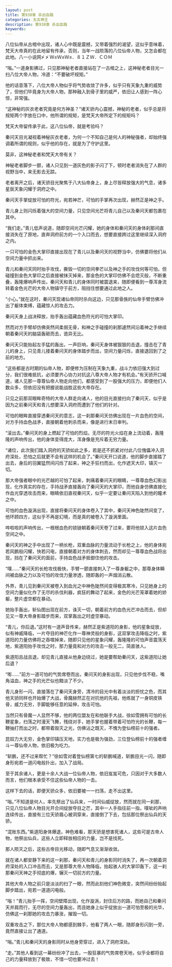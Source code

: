 ```yaml
---
layout: post
title: 第938章 杀出血路
categories: 太古神王
description: 第938章 杀出血路
keywords:
---
```


八位仙帝从古棺中出现，诸人心中既是震撼，又带着强烈的渴望，这似乎意味着，梵天大帝真的在此地留有传承，否则，当年一战陨落的八位仙帝人物，又怎会都在此地。八一小说网≯ ≯ Ｗ≤Ｗ≤Ｗ≤．８１ＺＷ．ＣＯＭ

“嗡。”一道身影拂过，只见那神秘老者直接站在了一古棺之上，这神秘老者目光一扫八位大帝人物，冷道：“不要破坏规矩。”

他的话音落下，八位大帝人物似乎将气势收敛了许多，似乎只有天象九重的威势了，但他们毕竟身为大帝人物，那种融入到骨子里的威严，依旧让人感到一阵心惊，非常强。

“这神秘的灰衣老者究竟是何方神圣？”诸天骄内心震撼，神秘的老者，似乎总是将规矩两个字放在口中，他所谓的规矩，是梵天大帝所定下的规矩吗？

梵天大帝留传承于此，这八位仙帝，就是考验吗？

秦问天目光凝视着神秘灰衣老者，为何一个不知自己是何人的神秘强者，却始终强调着所谓的规则，似乎他的存在，就是为了守护这里。

莫非，这神秘老者和梵天大帝有关？

神秘老者脚步一颤，诸人只见到一道灰色的影子闪了下，顿时老者消失在了人群的视野当中，来无影去无踪。

老者离开之后，诸天骄目光聚焦于八大仙帝身上，身上尽皆释放强大的气息，诸多星辰天象闪耀于洞府之中。

秦问天手掌绽放可怕的符光，宛若神芒，可怕的手掌再次出现，赫然正是神之手。

青儿身上则闪烁着强大的空间力量，只见空间光芒将青儿自己以及秦问天都包裹在其中。

“我们走。”青儿低声说道，随即空间光芒闪耀，她的身体和秦问天的身体刹那间直接消失在了原地，直奔洞府前方的一个入口而去，想要直接跨过这里继续深入洞府之内。

一只可怕的金色大掌印直接出现在了青儿以及秦问天的视野当中，仿佛要将他们从空间力量中抓出来。

青儿和秦问天同时抬手攻伐，撕毁一切的空间拳芒以及神之手的攻伐何等可怕，但碰撞到金色大掌印之后直接被抹灭掉来，那金色的大掌印仿佛不会熄灭般，不断重叠，轰隆爆响声传出，秦问天和青儿的身体同时被震退来，随即便看到一尊浑身流转着金色光芒的大帝人物镇守于前方，阻挡住想要通过此地之人。

“小心。”就在这时，秦问天现诸仙帝同时杀向这边，只见那骨族的仙帝手臂仿佛冲出了躯体束缚，蕴藏惊人的攻击力。

秦问天身上战决释放，抬手轰出蕴藏血色符光的可怕大掌印。

然而对方手臂却仿佛突然间柔弱无骨，和神之手碰撞的刹那遽然间沿着神之手继续朝着秦问天的脑袋轰砸而去，诡异无比。

秦问天只能抬起左手猛的轰出，一声巨响，秦问天身体被狠狠的击退，撞击在了青儿的身上，只见青儿搂着秦问天的身体踏步而出，空间力量闪烁，直接退回到了之前的地方。

“这些都是古时期的仙帝人物，即便修为压制在天象九重，战斗力依旧强大到过分，我们很难抵抗，必须要齐心协力对抗这八尊大帝人物才有机会。”有天骄开口喊道，诸人见那一尊尊仙帝人物走向他们，都感受到了一股强大的压力，即便他们人数众多，但依旧没有把握说能战胜这些大帝存在。

只见之前那双眼眸奇特的大帝人群走向诸人，他的目光直接扫向了秦问天，似乎是因为之前秦问天和青儿想要深入洞府而遭到了他们的针对。

可怕的眼眸直接穿透秦问天的意志，这一刹那秦问天仿佛出现在一片血色的空间，对方手持血色战矛，直接朝着他刺杀而来，像是进行末日审判。

“滚出去。”秦问天的身上燃起了可怕的烈焰，无尽的符光火焰在身上流动着，轰隆隆的声响传出，他的身体变得庞大，浑身像是充斥着无穷力量。

“诸位，此次我们踏入洞府的天骄如此之多，若是还不抓紧对付此八位傀儡冲入洞府深处，恐怕之后就更不会有这样的机会了。”秦问天开口说道，他的脚步直接踏了出去，身后的羽翼猛然间闪烁了起来，神之手狂扫而出，化作遮天大印，镇灭一切。

那大帝强者眼中的光芒越的可怕了起来，刺痛着秦问天的眼睛，一尊尊血色幻影出现，化作真实的存在，手持战矛直接轰向了秦问天的大掌印，而他自身仿佛直接化作血光穿透攻击而来，眼睛依旧直视秦问天，似乎一定要让秦问天陷入到他的瞳术之中。

可怕的血色漩涡出现，直接将秦问天的身体卷入了其中，秦问天神色陡然间变了，他环顾四方，这似乎不再是幻境，而是真的被卷入了漩涡里面。

哗啦啦的声响传出，一根根血色的锁链朝着秦问天卷了过来，要将他锁入这片血色空间之中。

秦问天的神之手中出现了一柄长枪，双重血脉的力量流动于长枪之上，他的身体宛若风鹏般闪耀，快若闪电，直接朝着对方的身体刺去，然而却见一尊尊血色战将出现，挡在了秦问天的面前，手持血色战矛抵御住他的攻击。

“噗……”秦问天的长枪攻伐极快，手臂一颤直接刺入了一尊身躯之中，那尊身体瞬间被血脉之力以及可怕的攻伐力量渗透，随即轰的一声烟消云散。

外界，青儿见到秦问天被卷入到血光之中神色陡然间变得极其寒冷，只见她身上的空间力量似化作了无尽的杀伐利器，疯狂的舞动了起来，金色的光芒笼罩着她的娇躯，整片虚空都在暴动。

她抬手轰出，斩仙图出现在前方，诛灭一切，朝着前方的血色光芒冲击而去，但却见又一尊大帝身影踏步而来，双掌轰出之时虚空暴动。

“青儿，你后退。”这时有一道声音传来，赫然正是紫道阳的身影，他的星象绽放，似有神威降临，一片夺目的神芒化作一尊神灵般的身影，这双掌攻击降临之时，紫道阳的力量仿佛将之吞噬掉来，随即只见他的星象闪耀，轰隆隆的可怕声音震荡天地，紫道阳抬手攻伐之时，那力量竟和对方的攻击一般无二，简直骇人。

紫道阳且战且退，却见青儿直接从他身边绕过，她是要帮助秦问天，这紫道阳让她后退？

“嘭……”前方一道可怕的气势席卷而出，秦问天的身影出现，只见他步伐不稳，嘴角溢血，神之手的光芒似也黯淡了不少。

青儿身形一闪，直接落在了秦问天身旁，清冷的目光中有着淡淡的担忧之色，而其他天骄同样也开始爆了大战，骨魔赫然正在对抗他的先祖，他练就了一身铜皮铁骨，威力无穷，手脚能够任意的延伸，攻击可怕。

当然只有骨魔一人显然不够，他的两位盟友在和他联手大战，徐如雪拥有可怕的长鞭星象，扫荡之时漫天飞舞，残绕对手，她手掌也握着带着可怕符光的长鞭，每一鞭抽打而出之时，都带着毁灭之光，仿佛沾之既灭，不愧为登仙榜前十的强者。

昆奴力大无穷，金色掌印镇压天地，实力也是极为强劲，三位登仙榜前十的强者缠斗一尊仙帝人物，依旧极为吃力。

“斩鹏，还不过来帮忙？”徐如雪对着登仙榜第七的斩鹏喊道，斩鹏目光一闪，随即身形宛若一道闪电般扑出，加入了战局。

至于其余诸人，更是十余人大战一位仙帝人物，依旧岌岌可危，只因对于大多数人而言，他们根本承受不住这些仙帝人物的一击。

这样下去的话，即便天骄众多，依旧要被一一扫荡，走不出这里。

“嗡。”不知道是何人，率先祭出了仙兵来，一时间仙威绽放，然而就在同一刹那，只见八位仙帝人物目光开合间绽放夺目之芒，其中一人手指往前一指，噗呲的声响连续传出，直接有三位天骄眉心被洞穿来，直接倒了下去，包括那位祭出仙兵的天骄。

“混账东西。”紫道阳身体爆退，神色难看，那天骄是想害死诸人，这些可是古帝人物，他祭出仙兵，这些人立即释放相应的力量，岂不是找死。

那人陨灭之后，这些古帝目光移动，随即气息又渐渐收敛。

就在诸人都安静下来的这一刹那，秦问天和青儿的身影同时消失了，再一次朝着洞府深处的入口冲击而去，又是那尊大帝人物降临，抬起骇人的大掌印轰下，这一刹那秦问天神之手彻底的爆，辗灭一切前方的力量。

其他大帝人物之前只是淡淡的扫了一眼，然而此刻他们神色微变，突然间纷纷抬起脚步踏出，宛若一道道闪电般。

“嗡！”青儿抬手一挥，空间壁障出现，化作漩涡，封住后方的路，而她自己和秦问天并肩而行，无尽的空间力量轰出，而且她身上似乎绽放出一道可怕至极的光华，仿佛这一刹那她的攻击力暴涨，摧毁一切。

双重攻击之下，那位大帝人物都感到棘手，他看了两人一眼，随即身形闪到一旁，竟然直接让出了通道。

“嗡。”青儿和秦问天的身影同时从他身旁穿过，进入了洞府深处。

“走。”其他人看到这一幕纷纷冲了出去，一股狂暴的气势席卷天地，似乎全都将自己的力量释放到了极致，不惜一切也要冲过去！
